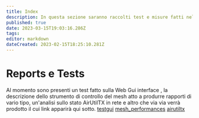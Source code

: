 ```yaml
---
title: Index
description: In questa sezione saranno raccolti test e misure fatti nel mesh
published: true
date: 2023-03-15T19:03:16.286Z
tags: 
editor: markdown
dateCreated: 2023-02-15T18:25:10.281Z
---
```


# Reports e Tests
Al momento sono presenti un test fatto sulla Web Gui interface , la descrizione dello strumento di controllo del mesh atto a produrre rapporti di vario tipo, un'analisi sullo stato AirUtilTX in rete e altro che via via verrà prodotto il cui link apparirà qui sotto.
[testgui](/reports&tests/testgui)
[mesh_performances](/reports&tests/mesh_performances)
[airutiltx](/reports&tests/airutiltx)